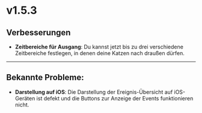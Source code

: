 # v1.5.3

## Verbesserungen
- **Zeitbereiche für Ausgang**: Du kannst jetzt bis zu drei verschiedene Zeitbereiche festlegen, in denen deine Katzen nach draußen dürfen.

---------

## Bekannte Probleme:
- **Darstellung auf iOS**: Die Darstellung der Ereignis-Übersicht auf iOS-Geräten ist defekt und die Buttons zur Anzeige der Events funktionieren nicht.